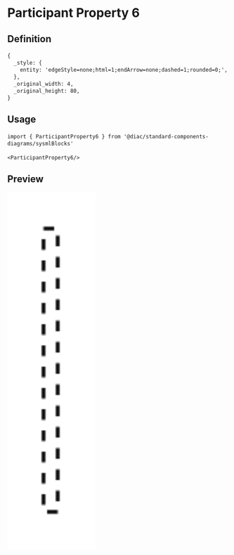 # Participant Property 6

## Definition

```
{
  _style: { 
    entity: 'edgeStyle=none;html=1;endArrow=none;dashed=1;rounded=0;',
  },
  _original_width: 4,
  _original_height: 80,
}
```

## Usage

```
import { ParticipantProperty6 } from '@diac/standard-components-diagrams/sysmlBlocks'

<ParticipantProperty6/>
```

## Preview

<img src="./participant-property-6.png" width="200"/>
